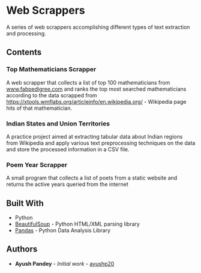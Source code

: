 # Web Scrappers

A series of web scrappers accomplishing different types of text extraction and processing.

## Contents
### Top Mathematicians Scrapper
A web scrapper that collects a list of top 100 mathematicians from www.fabpedigree.com and ranks the top most searched mathematicians according to the data scrapped from https://xtools.wmflabs.org/articleinfo/en.wikipedia.org/ - Wikipedia page hits of that mathematician.  

### Indian States and Union Territories
A practice project aimed at extracting tabular data about Indian regions from Wikipedia and apply various text preprocessing techniques on the data and store the processed information in a CSV file. 

### Poem Year Scrapper
A small program that collects a list of poets from a static website and returns the active years queried from the internet 

## Built With
* Python
* [BeautifulSoup](https://www.crummy.com/software/BeautifulSoup/bs4/doc/) - Python HTML/XML parsing library
* [Pandas](https://pandas.pydata.org/) - Python Data Analysis Library

## Authors

* **Ayush Pandey** - *Initial work* - [ayushp20](https://github.com/ayushp20)



